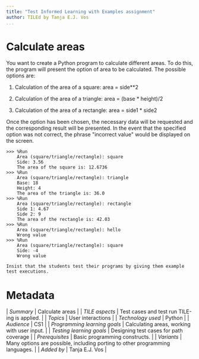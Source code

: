 ```yaml
---
title: "Test Informed Learning with Examples assignment"
author: TILEd by Tanja E.J. Vos
...
```


# Calculate areas





You want to create a Python program to calculate different areas. To
do this, the program will present the option of area to be
calculated. The possible options are:

1.  Calculation of the area of a square: area = side\*\*2

2.  Calculation of the area of a triangle: area = (base \* height)/2

3.  Calculation of the area of a rectangle: area = side1 \* side2

Once the option has been chosen, the necessary data will be
requested and the corresponding result will be presented. In the
event that the specified option was not correct, the phrase
"incorrect value" would be displayed on the screen.

```small
>>> %Run 
    Area (square/triangle/rectangle): square
    Side: 3.56
    The area of the square is: 12.6736
>>> %Run 
    Area (square/triangle/rectangle): triangle
    Base: 18
    Height: 4
    The area of the triangle is: 36.0
>>> %Run 
    Area (square/triangle/rectangle): rectangle
    Side 1: 4.67
    Side 2: 9
    The area of the rectangle is: 42.03
>>> %Run 
    Area (square/triangle/rectangle): hello
    Wrong value
>>> %Run 
    Area (square/triangle/rectangle): square
    Side: -4
    Wrong value
```

```testruntile
Insist that the students test their programs by giving them example
test executions.
```

# Metadata

| *Summary*                     | Calculate areas |
| *TILE aspects*                | Test cases and test run TILE-ing is applied. |
| *Topics*                      | User interactions |
| *Technology used*             | Python |
| *Audience*                    | CS1 |
| *Programming learning goals*  | Calculating areas, working with user input. |
| *Testing learning goals*      | Designing test cases for path coverage |
| *Prerequisites*               | Basic programming constructs. |
| *Variants*                    | Many options are possible, including porting to other programming languages. | 
| *Added by*                    | Tanja E.J. Vos |   